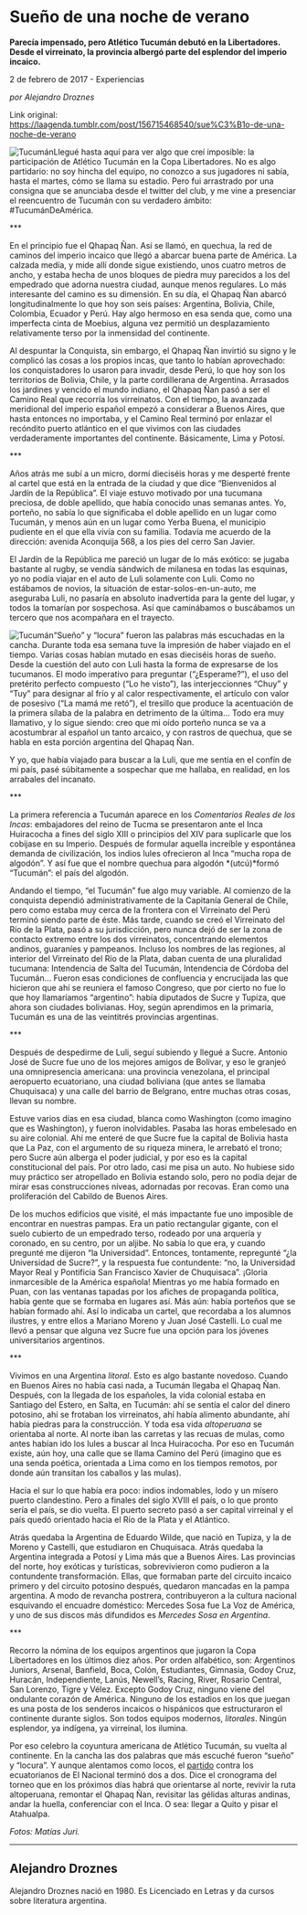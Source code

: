 # Sueño de una noche de verano

**Parecía impensado, pero Atlético Tucumán debutó en la Libertadores. Desde el virreinato, la provincia albergó  parte del esplendor del imperio incaico.**

2 de febrero de 2017 - Experiencias

_por Alejandro Droznes_

Link original: https://laagenda.tumblr.com/post/156715468540/sue%C3%B1o-de-una-noche-de-verano

![Tucumán](https://64.media.tumblr.com/8e0aed84ab53639d0373e7c93c0164d5/tumblr_inline_pk0l5kyc0V1t6q87u_500.jpg)Llegué hasta aquí para ver algo que creí imposible: la participación de
Atlético Tucumán en la Copa Libertadores. No es algo partidario: no
soy hincha del equipo, no conozco a sus jugadores ni sabía, hasta
el martes, cómo se llama su estadio. Pero fui arrastrado por una consigna
que se anunciaba desde el twitter del club, y me vine a presenciar el
reencuentro de Tucumán con su verdadero ámbito: #TucumánDeAmérica.


\*\*\*

En
el principio fue el Qhapaq
Ñan. Así se llamó, en quechua, la red de caminos del imperio
incaico que llegó a abarcar buena parte de América. La calzada
medía, y mide allí donde sigue existiendo, unos cuatro metros de
ancho, y estaba hecha de unos bloques de piedra muy parecidos a los
del empedrado que adorna nuestra ciudad, aunque menos regulares. Lo
más interesante del camino es su dimensión. En su día, el Qhapaq
Ñan abarcó longitudinalmente lo que hoy son seis países:
Argentina, Bolivia,
Chile, Colombia, Ecuador y Perú. Hay algo hermoso en esa senda que,
como una imperfecta cinta de Moebius, alguna vez permitió un
desplazamiento relativamente terso por la inmensidad del continente.  



Al despuntar la Conquista, sin
embargo, el Qhapaq
Ñan invirtió su signo y le complicó las cosas a los propios incas,
que tanto lo habían aprovechado: los conquistadores lo usaron para
invadir, desde Perú, lo que hoy son los territorios de Bolivia,
Chile, y la parte cordillerana de Argentina. Arrasados los jardines y
vencido el mundo indiano, el Qhapaq Ñan pasó a ser el Camino Real
que recorría los virreinatos. Con el tiempo, la avanzada
meridional del imperio español empezó a considerar a Buenos Aires,
que hasta entonces no importaba, y el Camino Real terminó por
enlazar el recóndito puerto atlántico en el que vivimos con las
ciudades verdaderamente importantes del continente. Básicamente,
Lima y Potosí.


\*\*\*

Años
atrás me subí a un micro, dormí dieciséis horas y me desperté
frente al cartel que está en la entrada de la ciudad y que dice
“Bienvenidos al Jardín de la República”. El viaje estuvo
motivado por una tucumana preciosa, de doble apellido, que había
conocido unas semanas antes. Yo, porteño, no sabía lo que
significaba el doble apellido en un lugar como Tucumán, y menos aún
en un lugar como Yerba Buena, el municipio pudiente en el que ella
vivía con su familia. Todavía me acuerdo de la dirección: avenida
Aconquija 568, a los pies del cerro San Javier.


El Jardín de
la República me pareció un lugar de lo más exótico: se jugaba
bastante al rugby, se vendía sándwich de milanesa en todas las
esquinas, yo no podía viajar en el auto de Luli solamente con Luli.
Como no estábamos de novios, la situación de
estar-solos-en-un-auto, me aseguraba Luli, no pasaría en absoluto
inadvertida para la gente del lugar, y todos la tomarían por
sospechosa. Así que caminábamos o buscábamos un tercero que nos
acompañara en el trayecto.

![Tucumán](https://64.media.tumblr.com/bbe4279540bc681650e7d2e3d01ef372/tumblr_inline_pk0l5leNrN1t6q87u_500.jpg)“Sueño” y “locura” fueron las palabras más escuchadas en la cancha. Durante
toda esa semana tuve la impresión de haber viajado en el tiempo.
Varias cosas habían mutado en esas dieciséis horas de sueño. Desde
la cuestión del auto con Luli hasta la forma de expresarse de los
tucumanos. El modo imperativo para preguntar (“¿Esperame?”), el
uso del pretérito perfecto compuesto (“Lo he visto”), las
interjeccionnes “Chuy” y “Tuy” para designar al frío y al
calor respectivamente, el artículo con valor de posesivo (“La mamá
me retó”), el tresillo que produce la acentuación de la primera
sílaba de la palabra en detrimento de la última… Todo era muy
llamativo, y lo sigue siendo: creo que mi oído porteño nunca se va
a acostumbrar al español un tanto arcaico, y con rastros de quechua,
que se habla en esta porción argentina del Qhapaq Ñan. 


 Y
yo, que había viajado para buscar a la Luli, que me sentía en el
confín de mi país, pasé súbitamente a sospechar que me hallaba,
en realidad, en los arrabales del incanato.

\*\*\*  


La
primera referencia a Tucumán aparece en los *Comentarios
Reales de los Incas*:
embajadores del reino de Tucma se presentaron ante el Inca Huiracocha
a fines del siglo XIII o principios del XIV para suplicarle que los
cobijase en su Imperio. Después de formular aquella increíble y
espontánea demanda de civilización, los indios lules ofrecieron al
Inca “mucha ropa de algodón”. Y así fue que el nombre quechua
para algodón *(utcú)*formó
“Tucumán”: el país del algodón.  


 Andando
el tiempo, “el Tucumán” fue algo muy variable. Al comienzo de la
conquista dependió administrativamente de la Capitanía General de
Chile, pero como estaba muy cerca de la frontera con el Virreinato
del Perú terminó siendo parte de éste. Más tarde, cuando se creó
el Virreinato del Río de la Plata, pasó a su jurisdicción, pero
nunca dejó de ser la zona de contacto extremo entre los dos
virreinatos, concentrando elementos andinos, guaraníes y pampeanos.
Incluso los nombres de las regiones, al interior del Virreinato del
Río de la Plata, daban cuenta de una pluralidad tucumana:
Intendencia de Salta del Tucumán, Intendencia de Córdoba del
Tucumán… Fueron esas condiciones de confluencia y encrucijada las
que hicieron que ahí se reuniera el famoso Congreso, que por cierto
no fue lo que hoy llamaríamos “argentino”: había diputados de
Sucre y Tupiza, que ahora son ciudades bolivianas. Hoy, según
aprendimos en la primaria, Tucumán es una de las veintitrés
provincias argentinas.


\*\*\*

Después
de despedirme de Luli, seguí subiendo y llegué a Sucre. Antonio
José de Sucre fue uno de los mejores amigos de Bolívar, y eso le
granjeó una omnipresencia americana: una provincia venezolana, el
principal aeropuerto ecuatoriano, una ciudad boliviana (que antes se
llamaba Chuquisaca) y una calle del barrio de Belgrano, entre muchas
otras cosas, llevan su nombre.  



Estuve varios
días en esa ciudad, blanca como Washington (como imagino que es
Washington), y fueron inolvidables. Pasaba las horas embelesado en su
aire colonial. Ahí me enteré de que Sucre fue la capital de Bolivia
hasta que La Paz, con el argumento de su riqueza minera, le arrebató
el trono; pero Sucre aún alberga el poder judicial, y por eso es la
capital constitucional del país. Por otro lado, casi me pisa un
auto. No hubiese sido muy práctico ser atropellado en Bolivia
estando solo, pero no podía dejar de mirar esas construcciones
níveas, adornadas por recovas. Eran como una proliferación del
Cabildo de Buenos Aires.

 De
los muchos edificios que visité, el más impactante fue uno
imposible de encontrar en nuestras
pampas. Era un patio rectangular gigante, con el suelo cubierto de un
empedrado terso, rodeado por una arquería y coronado, en su centro,
por un aljibe. No sabía lo que era, y cuando pregunté me dijeron
“la Universidad”. Entonces, tontamente, repregunté “¿la
Universidad de Sucre?”, y la respuesta fue contundente: “no, la
Universidad Mayor Real y Pontificia San Francisco Xavier de
Chuquisaca”. ¡Gloria inmarcesible de la América española!
Mientras yo me había formado en Puan, con las ventanas tapadas por
los afiches de propaganda política, había gente que se formaba en
lugares así. Más aún: había porteños que se habían formado ahí.
Así lo indicaba un cartel, que recordaba a los alumnos ilustres, y
entre ellos a Mariano Moreno y Juan José Castelli. Lo cual me llevó
a pensar que alguna vez Sucre fue una opción para los jóvenes
universitarios argentinos.

\*\*\*  


Vivimos
en una Argentina *litoral*.
Esto es algo bastante novedoso. Cuando en Buenos Aires no había casi
nada, a Tucumán llegaba el Qhapaq Ñan. Después, con la llegada de
los españoles, la vida colonial estaba en Santiago del Estero, en
Salta, en Tucumán: ahí se sentía el calor del dinero potosino, ahí
se frotaban los virreinatos, ahí había alimento abundante, ahí
había piedras para la construcción. Y toda esa vida *altoperuana*
se orientaba al norte. Al norte iban las carretas y las recuas de
mulas, como antes habían ido los lules a buscar al Inca Huiracocha.
Por eso en Tucumán existe, aún hoy, una calle que se llama Camino
del Perú (imagino
que es una senda poética, orientada a Lima como en los tiempos
remotos, por donde aún transitan los caballos y las mulas).  



Hacia el sur
lo que había era poco: indios indomables, lodo y un mísero puerto
clandestino. Pero a finales del siglo XVIII el país, o lo que pronto
sería el país, se dio vuelta. El puerto secreto pasó a ser capital
virreinal y el país quedó orientado hacia el Río de la Plata y el
Atlántico. 



Atrás
quedaba la Argentina de Eduardo Wilde, que nació en Tupiza, y la de
Moreno y Castelli, que estudiaron en Chuquisaca. Atrás quedaba la
Argentina integrada a Potosí y Lima más que a Buenos Aires. Las
provincias del norte, hoy exóticas y turísticas, sobrevivieron como
pudieron a la contundente transformación. Ellas, que formaban parte
del circuito incaico primero y del circuito potosino después,
quedaron mancadas en la pampa argentina. A modo de revancha postrera,
contribuyeron a la cultura nacional esquivando el encuadre doméstico:
Mercedes Sosa fue La Voz de América, y uno de sus discos más
difundidos es *Mercedes
Sosa en Argentina*.

\*\*\*  


Recorro
la nómina de los equipos argentinos que jugaron la Copa Libertadores
en los últimos diez años. Por orden alfabético, son: Argentinos
Juniors, Arsenal, Banfield, Boca, Colón, Estudiantes, Gimnasia,
Godoy Cruz, Huracán, Independiente, Lanús, Newell’s, Racing, River,
Rosario Central, San Lorenzo, Tigre y Vélez. Excepto Godoy Cruz,
ninguno viene del ondulante corazón de América. Ninguno de los
estadios en los que juegan es una posta de los senderos incaicos o
hispánicos que estructuraron el continente durante siglos. Son todos
equipos modernos, *litorales*.
Ningún esplendor, ya indígena, ya virreinal, los ilumina.  



Por eso
celebro la coyuntura americana de Atlético Tucumán, su vuelta al
continente. En la cancha las dos palabras que más escuché fueron
“sueño” y “locura”. Y aunque alentamos como locos, el
[partido](http://www.infobae.com/deportes-2/2017/01/31/historico-debut-de-atletico-tucuman-en-la-copa-libertadores/) contra los ecuatorianos de El Nacional terminó dos a dos.
Dice el cronograma del torneo que en los próximos días habrá que
orientarse al norte, revivir la ruta altoperuana, remontar el Qhapaq
Ñan, revisitar las gélidas alturas andinas, andar la huella,
conferenciar con el Inca. O sea: llegar a Quito y pisar el Atahualpa. 

**Fotos*: Matías Juri.*

  
  




---

Alejandro Droznes
-----------------

Alejandro Droznes nació en 1980. Es Licenciado en Letras y da cursos sobre literatura argentina. 

